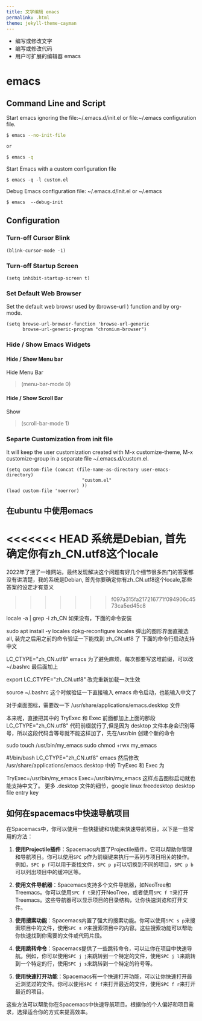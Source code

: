 ```yaml
---
title: 文字编辑 emacs
permalink: .html
theme: jekyll-theme-cayman
---
```


- 编写或修改文字
- 编写或修改代码
- 用户可扩展的编辑器 emacs

# emacs

## Command Line and Script

Start emacs ignoring the file:~/.emacs.d/init.el or file:~/.emacs configuration file.

``` sh
$ emacs --no-init-file

or 

$ emacs -q
```

Start Emacs with a custom configuration file

``` shell
$ emacs -q -l custom.el

```

Debug Emacs configuration file: ~/.emacs.d/init.el or ~/.emacs

```shell
$ emacs  --debug-init
```


## Configuration

### Turn-off Cursor Blink

``` elisp
(blink-cursor-mode -1)
```
### Turn-off Startup Screen

``` elisp
(setq inhibit-startup-screen t)
```
### Set Default Web Browser

Set the default web browsr used by (browse-url <url>) function and by org-mode.

``` elisp
(setq browse-url-browser-function 'browse-url-generic
      browse-url-generic-program "chromium-browser")

```
### Hide / Show Emacs Widgets

#### Hide / Show Menu bar

Hide Menu Bar  
> (menu-bar-mode 0)


#### Hide / Show Scroll Bar

Show  
> (scroll-bar-mode 1)

### Separte Customization from init file 

It will keep the user customization created with M-x customize-theme,
M-x customize-group in a separate file ~/.emacs.d/custom.el.

```elisp
(setq custom-file (concat (file-name-as-directory user-emacs-directory)
                            "custom.el"
                            ))
(load custom-file 'noerror)
```


## 在ubuntu 中使用emacs

<<<<<<< HEAD
系统是Debian, 首先确定你有zh_CN.utf8这个locale
=======


2022年了搜了一堆网站，最终发现解决这个问题有好几个细节很多热门的答案都没有讲清楚，我的系统是Debian, 首先你要确定你有zh_CN.utf8这个locale,那些答案的设定才有意义
>>>>>>> f097a315fa217216771f094906c4573ca5ed45c8

locale -a | grep -i zh_CN
如果没有，下面的命令安装

sudo apt install -y locales
dpkg-reconfigure locales 
弹出的图形界面直接选 all, 装完之后用之前的命令验证一下能找到 zh_CN.utf8 了 下面的命令行启动支持中文

LC_CTYPE="zh_CN.utf8" emacs
为了避免麻烦，每次都要写这堆前缀，可以改 ~/.bashrc 最后面加上

export LC_CTYPE="zh_CN.utf8"
改完重新加载一次生效

source ~/.bashrc
这个时候验证一下直接输入 emacs 命令启动，也能输入中文了

对于桌面图标，需要改一下 /usr/share/applications/emacs.desktop 文件

本来呢，直接把其中的 TryExec 和 Exec 前面都加上上面的那段 LC_CTYPE="zh_CN.utf8" 代码前缀就行了,但是因为 desktop 文件本身会识别等号，所以这段代码含等号就不能这样加了，先在/usr/bin 创建个新的命令

sudo touch /usr/bin/my_emacs
sudo chmod +rwx my_emacs

#!/bin/bash
LC_CTYPE="zh_CN.utf8" emacs
然后修改 /usr/share/applications/emacs.desktop 中的 TryExec 和 Exec 为

TryExec=/usr/bin/my_emacs
Exec=/usr/bin/my_emacs
这样点击图标启动就也能支持中文了。 更多 .desktop 文件的细节，google linux freedesktop desktop file entry key


## 如何在spacemacs中快速导航项目

在Spacemacs中，你可以使用一些快捷键和功能来快速导航项目。以下是一些常用的方法：

1. **使用Projectile插件**：Spacemacs内置了Projectile插件，它可以帮助你管理和导航项目。你可以使用`SPC p`作为前缀键来执行一系列与项目相关的操作。例如，`SPC p f`可以用于查找文件，`SPC p p`可以切换到不同的项目，`SPC p b`可以列出项目中的缓冲区等。

2. **使用文件导航器**：Spacemacs支持多个文件导航器，如NeoTree和Treemacs。你可以使用`SPC f t`来打开NeoTree，或者使用`SPC f T`来打开Treemacs。这些导航器可以显示项目的目录结构，让你快速浏览和打开文件。

3. **使用搜索功能**：Spacemacs内置了强大的搜索功能。你可以使用`SPC s p`来搜索项目中的文件，使用`SPC s P`来搜索项目中的内容。这些搜索功能可以帮助你快速找到你需要的文件或代码片段。

4. **使用跳转命令**：Spacemacs提供了一些跳转命令，可以让你在项目中快速导航。例如，你可以使用`SPC j j`来跳转到一个特定的文件，使用`SPC j l`来跳转到一个特定的行，使用`SPC j s`来跳转到一个特定的符号等。

5. **使用快速打开功能**：Spacemacs有一个快速打开功能，可以让你快速打开最近浏览过的文件。你可以使用`SPC f f`来打开最近的文件，使用`SPC f r`来打开最近的项目。

这些方法可以帮助你在Spacemacs中快速导航项目。根据你的个人偏好和项目需求，选择适合你的方式来提高效率。

